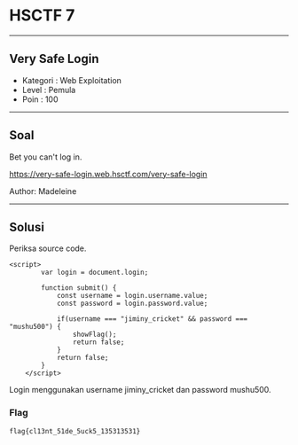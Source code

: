 # HSCTF 7

---

## Very Safe Login

- Kategori : Web Exploitation
- Level : Pemula
- Poin : 100

---

## Soal

Bet you can't log in.

https://very-safe-login.web.hsctf.com/very-safe-login

Author: Madeleine

---
## Solusi

Periksa source code.

```
<script>
        var login = document.login;

        function submit() {
            const username = login.username.value;
            const password = login.password.value;
            
            if(username === "jiminy_cricket" && password === "mushu500") {
                showFlag();
                return false;
            }
            return false;
        }
    </script>
```

Login menggunakan username jiminy_cricket dan password mushu500.

### Flag

`flag{cl13nt_51de_5uck5_135313531}`